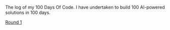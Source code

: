 The log of my 100 Days Of Code.  I have undertaken to build 100 AI-powered solutions in 100 days.

[Round 1](R1.md)
